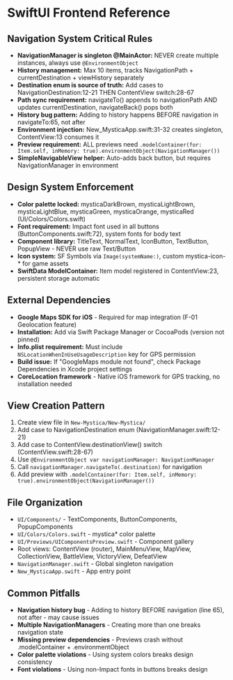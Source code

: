 # SwiftUI Frontend Reference

## Navigation System Critical Rules

- **NavigationManager is singleton @MainActor:** NEVER create multiple instances, always use `@EnvironmentObject`
- **History management:** Max 10 items, tracks NavigationPath + currentDestination + viewHistory separately
- **Destination enum is source of truth:** Add cases to NavigationDestination:12-21 THEN ContentView switch:28-67
- **Path sync requirement:** navigateTo() appends to navigationPath AND updates currentDestination, navigateBack() pops both
- **History bug pattern:** Adding to history happens BEFORE navigation in navigateTo:65, not after
- **Environment injection:** New_MysticaApp.swift:31-32 creates singleton, ContentView:13 consumes it
- **Preview requirement:** ALL previews need `.modelContainer(for: Item.self, inMemory: true).environmentObject(NavigationManager())`
- **SimpleNavigableView helper:** Auto-adds back button, but requires NavigationManager in environment

## Design System Enforcement

- **Color palette locked:** mysticaDarkBrown, mysticaLightBrown, mysticaLightBlue, mysticaGreen, mysticaOrange, mysticaRed (UI/Colors/Colors.swift)
- **Font requirement:** Impact font used in all buttons (ButtonComponents.swift:72), system fonts for body text
- **Component library:** TitleText, NormalText, IconButton, TextButton, PopupView - NEVER use raw Text/Button
- **Icon system:** SF Symbols via `Image(systemName:)`, custom mystica-icon-* for game assets
- **SwiftData ModelContainer:** Item model registered in ContentView:23, persistent storage automatic

## External Dependencies

- **Google Maps SDK for iOS** - Required for map integration (F-01 Geolocation feature)
- **Installation:** Add via Swift Package Manager or CocoaPods (version not pinned)
- **Info.plist requirement:** Must include `NSLocationWhenInUseUsageDescription` key for GPS permission
- **Build issue:** If "GoogleMaps module not found", check Package Dependencies in Xcode project settings
- **CoreLocation framework** - Native iOS framework for GPS tracking, no installation needed

## View Creation Pattern

1. Create view file in `New-Mystica/New-Mystica/`
2. Add case to NavigationDestination enum (NavigationManager.swift:12-21)
3. Add case to ContentView.destinationView() switch (ContentView.swift:28-67)
4. Use `@EnvironmentObject var navigationManager: NavigationManager`
5. Call `navigationManager.navigateTo(.destination)` for navigation
6. Add preview with `.modelContainer(for: Item.self, inMemory: true).environmentObject(NavigationManager())`

## File Organization

- `UI/Components/` - TextComponents, ButtonComponents, PopupComponents
- `UI/Colors/Colors.swift` - mystica* color palette
- `UI/Previews/UIComponentsPreview.swift` - Component gallery
- Root views: ContentView (router), MainMenuView, MapView, CollectionView, BattleView, VictoryView, DefeatView
- `NavigationManager.swift` - Global singleton navigation
- `New_MysticaApp.swift` - App entry point

## Common Pitfalls

- **Navigation history bug** - Adding to history BEFORE navigation (line 65), not after - may cause issues
- **Multiple NavigationManagers** - Creating more than one breaks navigation state
- **Missing preview dependencies** - Previews crash without .modelContainer + .environmentObject
- **Color palette violations** - Using system colors breaks design consistency
- **Font violations** - Using non-Impact fonts in buttons breaks design
